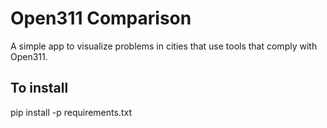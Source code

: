 # Open311 Comparison

A simple app to visualize problems in cities that use tools that comply with Open311.

## To install

pip install -p requirements.txt

